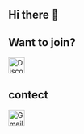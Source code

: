 ## Hi there 👋

<!--

**Here are some ideas to get you started:**

🙋‍♀️ A short introduction - what is your organization all about?
🌈 Contribution guidelines - how can the community get involved?
👩‍💻 Useful resources - where can the community find your docs? Is there anything else the community should know?
🍿 Fun facts - what does your team eat for breakfast?
🧙 Remember, you can do mighty things with the power of [Markdown](https://docs.github.com/github/writing-on-github/getting-started-with-writing-and-formatting-on-github/basic-writing-and-formatting-syntax)
-->
## Want to join?
<a href="https://discord.gg/7sAYdbff">
  <img src="https://skillicons.dev/icons?i=discord" width="32" height="32" alt="Discord"/>
</a>

## contect
<a href="mailto:debug331@gmail.com">
  <img src="https://upload.wikimedia.org/wikipedia/commons/4/4e/Gmail_Icon.png" width="32" height="32" alt="Gmail"/>
</a>
